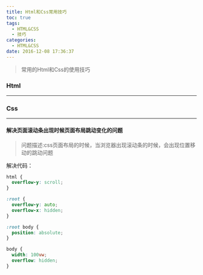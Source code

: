 ```yaml
---
title: Html和Css常用技巧
toc: true
tags:
  - HTML&CSS
  - 技巧
categories:
  - HTML&CSS
date: 2016-12-08 17:36:37
---
```

> 常用的Html和Css的使用技巧  

<!--more-->

### Html
---

### Css
---
#### 解决页面滚动条出现时候页面布局跳动变化的问题
> 问题描述:css页面布局的时候，当浏览器出现滚动条的时候，会出现位置移动的跳动问题

解决代码：
```css
html {
  overflow-y: scroll;
}

:root {
  overflow-y: auto;
  overflow-x: hidden;
}

:root body {
  position: absolute;
}

body {
  width: 100vw;
  overflow: hidden;
}
```
